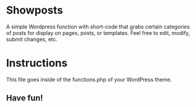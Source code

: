 Showposts
=========

A simple Wordpress function with short-code that grabs certain categories of posts for display on pages, posts, or templates. Feel free to edit, modify, submit changes, etc.

Instructions
============

This file goes inside of the functions.php of your WordPress theme.


Have fun!
---------
